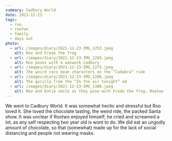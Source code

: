 ```yaml
---
summary: Cadbury World
date: 2021-12-23
tags:
  - roo
  - rootwo
  - family
  - days out
photo:
  - url: /images/diary/2021-12-23-IMG_1253.jpeg
    alt: Roo and Fredo the frog
  - url: /images/diary/2021-12-23-IMG_1265.jpeg
    alt: Roo poses with a waxwork Cadbury
  - url: /images/diary/2021-12-23-IMG_1273.jpeg
    alt: The weird coco bean characters on the “Cadabra” ride
  - url: /images/diary/2021-12-23-IMG_1286.jpeg
    alt: The gorilla from the “In the air tonight” ad
  - url: /images/diary/2021-12-23-IMG_1308.jpeg
    alt: Roo and Katie smile as they pose with Fredo the frog; Rootwo looks less sure
---
```

We went to Cadbury World. It was somewhat hectic and stressful but Roo loved it. She loved the chocolate tasting, the weird ride, the packed Santa show. It was unclear if Rootwo enjoyed himself; he cried and screamed a lot, as any self respecting two year old is wont to do. We did eat an ungodly amount of chocolate, so that (somewhat) made up for the lack of social distancing and people not wearing masks.
